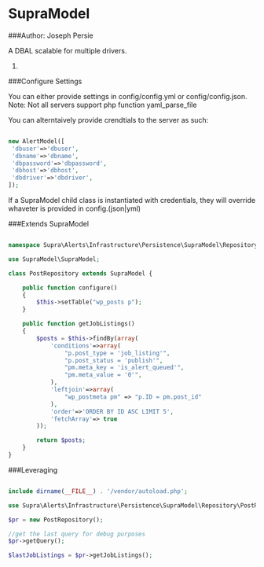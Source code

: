 # SupraModel

###Author: Joseph Persie

A DBAL scalable for multiple drivers.

1.

###Configure Settings

You can either provide settings in config/config.yml or config/config.json.
Note: Not all servers support php function yaml_parse_file

You can alterntaively provide crendtials to the server as such:

```php

new AlertModel([
 'dbuser'=>'dbuser',
 'dbname'=>'dbname',
 'dbpassword'=>'dbpassword',
 'dbhost'=>'dbhost',
 'dbdriver'=>'dbdriver',
]);

```

If a SupraModel child class is instantiated with credentials, they will override whaveter is provided
in config.(json|yml)

###Extends SupraModel

```php

namespace Supra\Alerts\Infrastructure\Persistence\SupraModel\Repository;

use SupraModel\SupraModel;

class PostRepository extends SupraModel {

    public function configure()
    {
        $this->setTable("wp_posts p");
    }

    public function getJobListings()
    {
        $posts = $this->findBy(array(
            'conditions'=>array(
                "p.post_type = 'job_listing'",
                "p.post_status = 'publish'",
                "pm.meta_key = 'is_alert_queued'",
                "pm.meta_value = '0'",
            ),
            'leftjoin'=>array(
                "wp_postmeta pm" => "p.ID = pm.post_id"
            ),
            'order'=>'ORDER BY ID ASC LIMIT 5',
            'fetchArray'=> true
        ));

        return $posts;
    }
}
```

###Leveraging

```php

include dirname(__FILE__) . '/vendor/autoload.php';

use Supra\Alerts\Infrastructure\Persistence\SupraModel\Repository\PostRepository;

$pr = new PostRepository();

//get the last query for debug purposes
$pr->getQuery();

$lastJobListings = $pr->getJobListings();
```


